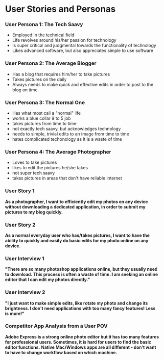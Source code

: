 # User Stories and Personas

### User Persona 1: The Tech Saavy

- Employed in the technical field
- Life revolves around his/her passion for technology
- Is super critical and judgmental towards the functionality of technology
- Likes advanced software, but also appreciates simple to use software

### User Persona 2: The Average Blogger

- Has a blog that requires him/her to take pictures
- Takes pictures on the daily
- Always needs to make quick and effective edits in order to post to the blog on time

### User Persona 3: The Normal One

- Has what most call a "normal" life
- works a blue collar 9 to 5 job
- takes pictures from time to time
- not exactly tech saavy, but acknowledges technology
- needs to simple, trivial edits to an image from time to time
- hates complicated techonology as it is a waste of time

### User Persona 4: The Average Photographer

- Loves to take pictures 
- likes to edit the pictures he/she takes
- not super tech saavy
- takes pictures in areas that don't have reliable internet

### User Story 1

**As a photographer, I want to efficiently edit my photos on any device without downloading a dedicated application, in order to submit my pictures to my blog quickly.**

### User Story 2

**As a normal everyday user who has/takes pictures, I want to have the ability to quickly and easily do basic edits for my photo online on any device.**

### User Interview 1

**"There are so many photoshop applications online, but they usually need to download. This process is often a waste of time. I am seeking an online editor that I can edit my photos directly."**

### User Interview 2

**"I just want to make simple edits, like rotate my photo and change its brightness. I don't need applications with too many fancy features! Less is more!"**

### Competitor App Analysis from a User POV

**Adobe Express is a strong online photo editor but it has too many features for professional users. Sometimes, it is hard for users to find the basic editor functions.**
**Native Mac/Windows apps are all different - don't want to have to change workflow based on which machine.**
